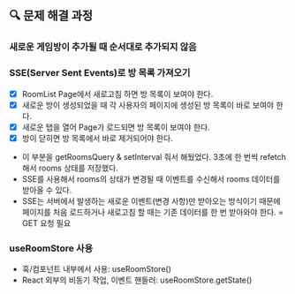 ## 🔍 문제 해결 과정

### 새로운 게임방이 추가될 때 순서대로 추가되지 않음

### SSE(Server Sent Events)로 방 목록 가져오기

- [x] RoomList Page에서 새로고침 하면 방 목록이 보여야 한다.
- [x] 새로운 방이 생성되었을 때 각 사용자의 페이지에 생성된 방 목록이 바로 보여야 한다.
- [x] 새로운 탭을 열어 Page가 로드되면 방 목록이 보여야 한다.
- [x] 방이 닫히면 방 목록에서 바로 제거되어야 한다.

- 이 부분을 getRoomsQuery & setInterval 줘서 해뒀었다. 3초에 한 번씩 refetch 해서 rooms 상태를 저장했다.
- SSE를 사용해서 rooms의 상태가 변경될 때 이벤트를 수신해서 rooms 데이터를 받아올 수 있다.
- SSE는 서버에서 발생하는 새로운 이벤트(변경 사항)만 받아오는 방식이기 때문에 페이지를 처음 로드하거나 새로고침 할 때는 기존 데이터를 한 번 받아와야 한다. = GET 요청 필요

### useRoomStore 사용

- 훅/컴포넌트 내부에서 사용: useRoomStore()
- React 외부의 비동기 작업, 이벤트 핸들러: useRoomStore.getState()
